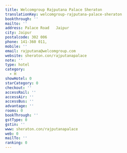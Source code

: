 ```yaml
---
title: Welcomgroup Rajputana Palace Sheraton
translationKey: welcomgroup-rajputana-palace-sheraton
bookthrough: ''
mailto: ''
address: Palace Road   Jaipur
city: Jaipur
postalcode: 302 006
phone: 141-360 011,
mobile: ''
email: rajputana@welcomgroup.com
website: sheraton.con/rajputanapalace
note: ''
type: hotel
category:
  - H
showHotel: 0
starCategory: 0
checkout: ''
accessRail: ''
accessAir: ''
accessBus: ''
advantage: ''
rooms: 0
bookThrough: ''
gstType: 0
gstin: ''
www: sheraton.con/rajputanapalace
web: 0
mailTo: ''
ranking: 0
---
```







